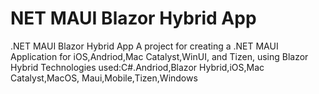 # NET MAUI Blazor Hybrid App
.NET MAUI Blazor Hybrid App  A project for creating a .NET MAUI Application for iOS,Andriod,Mac Catalyst,WinUI, and Tizen, using Blazor Hybrid   Technologies used:C#.Andriod,Blazor Hybrid,iOS,Mac Catalyst,MacOS, Maui,Mobile,Tizen,Windows
